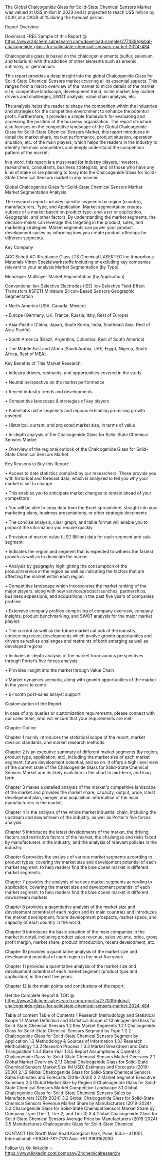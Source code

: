 The Global Chalcogenide Glass for Solid-State Chemical Sensors Market was valued at US$ million in 2023 and is projected to reach US$ million by 2030, at a CAGR of % during the forecast period.

Report Overview

Download FREE Sample of this Report @ https://www.24chemicalresearch.com/download-sample/277039/global-chalcogenide-glass-for-solidstate-chemical-sensors-market-2024-484

Chalcogenide glass is based on the chalcogen elements (sulfur, selenium and tellurium) with the addition of other elements such as arsenic, antimony, or germanium.

This report provides a deep insight into the global Chalcogenide Glass for Solid-State Chemical Sensors market covering all its essential aspects. This ranges from a macro overview of the market to micro details of the market size, competitive landscape, development trend, niche market, key market drivers and challenges, SWOT analysis, value chain analysis, etc.

The analysis helps the reader to shape the competition within the industries and strategies for the competitive environment to enhance the potential profit. Furthermore, it provides a simple framework for evaluating and accessing the position of the business organization. The report structure also focuses on the competitive landscape of the Global Chalcogenide Glass for Solid-State Chemical Sensors Market, this report introduces in detail the market share, market performance, product situation, operation situation, etc. of the main players, which helps the readers in the industry to identify the main competitors and deeply understand the competition pattern of the market.

In a word, this report is a must-read for industry players, investors, researchers, consultants, business strategists, and all those who have any kind of stake or are planning to foray into the Chalcogenide Glass for Solid-State Chemical Sensors market in any manner.

Global Chalcogenide Glass for Solid-State Chemical Sensors Market: Market Segmentation Analysis

The research report includes specific segments by region (country), manufacturers, Type, and Application. Market segmentation creates subsets of a market based on product type, end-user or application, Geographic, and other factors. By understanding the market segments, the decision-maker can leverage this targeting in the product, sales, and marketing strategies. Market segments can power your product development cycles by informing how you create product offerings for different segments.

Key Company

AGC
Schott AG
IRradiance Glass
LTS Chemical
LASERTEC Inc
Amorphous Materials
Vitron Spezialwerkstoffe
Including or excluding key companies relevant to your analysis
Market Segmentation (by Type)

Monolayer
Multilayer
Market Segmentation (by Application)

Conventional Ion-Selective Electrodes (ISE)
Ion-Selective Field-Effect Transistors (ISFET)
Miniature Silicon-Based Sensors
Geographic Segmentation

• North America (USA, Canada, Mexico)

• Europe (Germany, UK, France, Russia, Italy, Rest of Europe)

• Asia-Pacific (China, Japan, South Korea, India, Southeast Asia, Rest of Asia-Pacific)

• South America (Brazil, Argentina, Columbia, Rest of South America)

• The Middle East and Africa (Saudi Arabia, UAE, Egypt, Nigeria, South Africa, Rest of MEA)

Key Benefits of This Market Research:

• Industry drivers, restraints, and opportunities covered in the study

• Neutral perspective on the market performance

• Recent industry trends and developments

• Competitive landscape & strategies of key players

• Potential & niche segments and regions exhibiting promising growth covered

• Historical, current, and projected market size, in terms of value

• In-depth analysis of the Chalcogenide Glass for Solid-State Chemical Sensors Market

• Overview of the regional outlook of the Chalcogenide Glass for Solid-State Chemical Sensors Market:

Key Reasons to Buy this Report:

• Access to date statistics compiled by our researchers. These provide you with historical and forecast data, which is analyzed to tell you why your market is set to change

• This enables you to anticipate market changes to remain ahead of your competitors

• You will be able to copy data from the Excel spreadsheet straight into your marketing plans, business presentations, or other strategic documents

• The concise analysis, clear graph, and table format will enable you to pinpoint the information you require quickly

• Provision of market value (USD Billion) data for each segment and sub-segment

• Indicates the region and segment that is expected to witness the fastest growth as well as to dominate the market

• Analysis by geography highlighting the consumption of the product/service in the region as well as indicating the factors that are affecting the market within each region

• Competitive landscape which incorporates the market ranking of the major players, along with new service/product launches, partnerships, business expansions, and acquisitions in the past five years of companies profiled

• Extensive company profiles comprising of company overview, company insights, product benchmarking, and SWOT analysis for the major market players

• The current as well as the future market outlook of the industry concerning recent developments which involve growth opportunities and drivers as well as challenges and restraints of both emerging as well as developed regions

• Includes in-depth analysis of the market from various perspectives through Porter’s five forces analysis

• Provides insight into the market through Value Chain

• Market dynamics scenario, along with growth opportunities of the market in the years to come

• 6-month post-sales analyst support

Customization of the Report

In case of any queries or customization requirements, please connect with our sales team, who will ensure that your requirements are met.

Chapter Outline

Chapter 1 mainly introduces the statistical scope of the report, market division standards, and market research methods.

Chapter 2 is an executive summary of different market segments (by region, product type, application, etc), including the market size of each market segment, future development potential, and so on. It offers a high-level view of the current state of the Chalcogenide Glass for Solid-State Chemical Sensors Market and its likely evolution in the short to mid-term, and long term.

Chapter 3 makes a detailed analysis of the market's competitive landscape of the market and provides the market share, capacity, output, price, latest development plan, merger, and acquisition information of the main manufacturers in the market.

Chapter 4 is the analysis of the whole market industrial chain, including the upstream and downstream of the industry, as well as Porter's five forces analysis.

Chapter 5 introduces the latest developments of the market, the driving factors and restrictive factors of the market, the challenges and risks faced by manufacturers in the industry, and the analysis of relevant policies in the industry.

Chapter 6 provides the analysis of various market segments according to product types, covering the market size and development potential of each market segment, to help readers find the blue ocean market in different market segments.

Chapter 7 provides the analysis of various market segments according to application, covering the market size and development potential of each market segment, to help readers find the blue ocean market in different downstream markets.

Chapter 8 provides a quantitative analysis of the market size and development potential of each region and its main countries and introduces the market development, future development prospects, market space, and capacity of each country in the world.

Chapter 9 introduces the basic situation of the main companies in the market in detail, including product sales revenue, sales volume, price, gross profit margin, market share, product introduction, recent development, etc.

Chapter 10 provides a quantitative analysis of the market size and development potential of each region in the next five years.

Chapter 11 provides a quantitative analysis of the market size and development potential of each market segment (product type and application) in the next five years.

Chapter 12 is the main points and conclusions of the report.

Get the Complete Report & TOC @ https://www.24chemicalresearch.com/reports/277039/global-chalcogenide-glass-for-solidstate-chemical-sensors-market-2024-484

Table of content
Table of Contents
1 Research Methodology and Statistical Scope
1.1 Market Definition and Statistical Scope of Chalcogenide Glass for Solid-State Chemical Sensors
1.2 Key Market Segments
1.2.1 Chalcogenide Glass for Solid-State Chemical Sensors Segment by Type
1.2.2 Chalcogenide Glass for Solid-State Chemical Sensors Segment by Application
1.3 Methodology & Sources of Information
1.3.1 Research Methodology
1.3.2 Research Process
1.3.3 Market Breakdown and Data Triangulation
1.3.4 Base Year
1.3.5 Report Assumptions & Caveats
2 Chalcogenide Glass for Solid-State Chemical Sensors Market Overview
2.1 Global Market Overview
2.1.1 Global Chalcogenide Glass for Solid-State Chemical Sensors Market Size (M USD) Estimates and Forecasts (2019-2030)
2.1.2 Global Chalcogenide Glass for Solid-State Chemical Sensors Sales Estimates and Forecasts (2019-2030)
2.2 Market Segment Executive Summary
2.3 Global Market Size by Region
3 Chalcogenide Glass for Solid-State Chemical Sensors Market Competitive Landscape
3.1 Global Chalcogenide Glass for Solid-State Chemical Sensors Sales by Manufacturers (2019-2024)
3.2 Global Chalcogenide Glass for Solid-State Chemical Sensors Revenue Market Share by Manufacturers (2019-2024)
3.3 Chalcogenide Glass for Solid-State Chemical Sensors Market Share by Company Type (Tier 1, Tier 2, and Tier 3)
3.4 Global Chalcogenide Glass for Solid-State Chemical Sensors Average Price by Manufacturers (2019-2024)
3.5 Manufacturers Chalcogenide Glass for Solid-State Chemical

CONTACT US:
North Main Road Koregaon Park, Pune, India - 411001.
International: +1(646)-781-7170
Asia: +91 9169162030

Follow Us On linkedin :- https://www.linkedin.com/company/24chemicalresearch/
